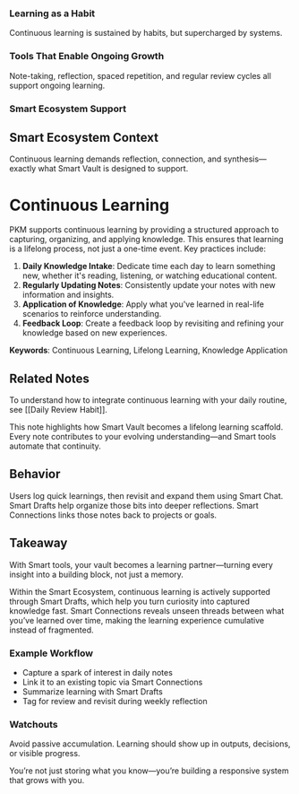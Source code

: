 ### Learning as a Habit
Continuous learning is sustained by habits, but supercharged by systems.

### Tools That Enable Ongoing Growth
Note-taking, reflection, spaced repetition, and regular review cycles all support ongoing learning.

### Smart Ecosystem Support

## Smart Ecosystem Context
Continuous learning demands reflection, connection, and synthesis—exactly what Smart Vault is designed to support.


# Continuous Learning

PKM supports continuous learning by providing a structured approach to capturing, organizing, and applying knowledge. This ensures that learning is a lifelong process, not just a one-time event. Key practices include:

1. **Daily Knowledge Intake**: Dedicate time each day to learn something new, whether it's reading, listening, or watching educational content.
2. **Regularly Updating Notes**: Consistently update your notes with new information and insights.
3. **Application of Knowledge**: Apply what you've learned in real-life scenarios to reinforce understanding.
4. **Feedback Loop**: Create a feedback loop by revisiting and refining your knowledge based on new experiences.

**Keywords**: Continuous Learning, Lifelong Learning, Knowledge Application



## Related Notes

To understand how to integrate continuous learning with your daily routine, see [[Daily Review Habit]].

This note highlights how Smart Vault becomes a lifelong learning scaffold. Every note contributes to your evolving understanding—and Smart tools automate that continuity.

## Behavior
Users log quick learnings, then revisit and expand them using Smart Chat. Smart Drafts help organize those bits into deeper reflections. Smart Connections links those notes back to projects or goals.

## Takeaway
With Smart tools, your vault becomes a learning partner—turning every insight into a building block, not just a memory.


Within the Smart Ecosystem, continuous learning is actively supported through Smart Drafts, which help you turn curiosity into captured knowledge fast. Smart Connections reveals unseen threads between what you’ve learned over time, making the learning experience cumulative instead of fragmented.


### Example Workflow
- Capture a spark of interest in daily notes
- Link it to an existing topic via Smart Connections
- Summarize learning with Smart Drafts
- Tag for review and revisit during weekly reflection

### Watchouts
Avoid passive accumulation. Learning should show up in outputs, decisions, or visible progress.

You’re not just storing what you know—you’re building a responsive system that grows with you.